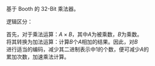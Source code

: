 基于 Booth 的 32-Bit 乘法器。

逻辑区分：

首先，对于乘法运算：$`A \times B`$，其中$`A`$为被乘数，$`B`$为乘数。 \
将其转换为加法运算：计算$`B`$个$`A`$相加的结果。因此，对$`B`$ \
进行适当的编码，减少其二进制表示中$`1`$的个数，便可减少$`A`$的 \
累加次数，加速乘法计算。